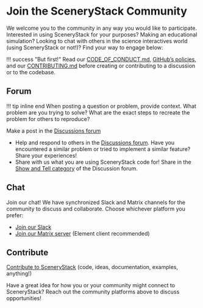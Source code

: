 # Join the SceneryStack Community

We welcome you to the community in any way you would like to participate. Interested in using SceneryStack for your purposes? Making an educational simulation? Looking to chat with others in the science interactives world (using SceneryStack or not!)? Find your way to engage below:

!!! success "But first!"
    Read our [CODE\_OF\_CONDUCT.md](./CODE_OF_CONDUCT.md), [GitHub’s policies](https://docs.github.com/en/site-policy/github-terms/github-community-guidelines), and our [CONTRIBUTING.md](./CONTRIBUTING.md) before creating or contributing to a discussion or to the codebase.

## Forum

!!! tip inline end
    When posting a question or problem, provide context. What problem are you trying to solve? What are the exact steps to recreate the problem for others to reproduce?

Make a post in the [Discussions forum](https://github.com/scenerystack/community/discussions/)

- Help and respond to others in the [Discussions forum](https://github.com/orgs/scenerystack/discussions/). Have you encountered a similar problem or tried to implement a similar feature? Share your experiences!
- Share with us what you are using SceneryStack code for! Share in the [Show and Tell category](https://github.com/orgs/scenerystack/discussions/categories/show-and-tell) of the Discussion forum.

## Chat

Join our chat! We have synchronized Slack and Matrix channels for the community to discuss and collaborate. Choose whichever platform you prefer:

- [Join our Slack](https://join.slack.com/t/scenerystack/shared_invite/zt-22d2r9ruc-GnxYi37iPluFwVkt~LdzGA)
- [Join our Matrix server](https://matrix.to/#/#scenerystack:matrix.org) (Element client recommended)

## Contribute

[Contribute to SceneryStack](https://scenerystack.org/community/CONTRIBUTING/) (code, ideas, documentation, examples, anything!)

Have a great idea for how you or your community might connect to SceneryStack? Reach out the community platforms above to discuss opportunities!
